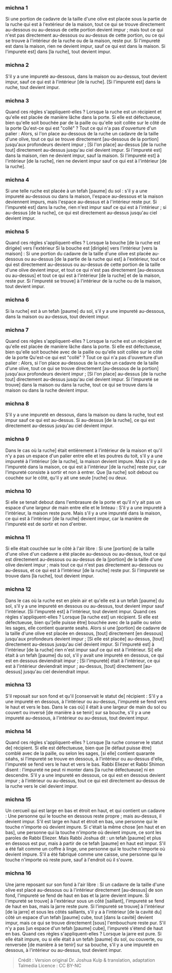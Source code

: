 
### michna 1
Si une portion de cadavre de la taille d'une olive est placée sous la partie de la ruche qui est à l'extérieur de la maison, tout ce qui se trouve directement au-dessous ou au-dessus de cette portion devient impur ; mais tout ce qui n'est pas directement au-dessous ou au-dessus de cette portion, ou ce qui se trouve à l'intérieur de la ruche ou de la maison, reste pur. Si l'impureté est dans la maison, rien ne devient impur, sauf ce qui est dans la maison. Si l'impureté est] dans [la ruche], tout devient impur.

### michna 2
S'il y a une impureté au-dessous, dans la maison ou au-dessus, tout devient impur, sauf ce qui est à l'intérieur [de la ruche]. [Si l'impureté est] dans la ruche, tout devient impur.

### michna 3
Quand ces règles s'appliquent-elles ? Lorsque la ruche est un récipient et qu'elle est placée de manière lâche dans la porte. Si elle est défectueuse, bien qu'elle soit bouchée par de la paille ou qu'elle soit collée sur le côté de la porte Qu'est-ce qui est "collé" ? Tout ce qui n'a pas d'ouverture d'un palier : Alors, si l'on place au-dessous de la ruche un cadavre de la taille d'une olive, tout ce qui se trouve directement [au-dessous de la portion] jusqu'aux profondeurs devient impur ; [Si l'on place] au-dessus [de la ruche tout] directement au-dessus jusqu'au ciel devient impur. Si l'impureté est] dans la maison, rien ne devient impur, sauf la maison. Si l'impureté est] à l'intérieur [de la ruche], rien ne devient impur sauf ce qui est à l'intérieur [de la ruche].

### michna 4
Si une telle ruche est placée à un tefah [paume] du sol : s'il y a une impureté au-dessous ou dans la maison, l'espace au-dessous et la maison deviennent impurs, mais l'espace au-dessus et à l'intérieur reste pur. Si l'impureté est] dans la ruche, rien n'est impur sauf ce qui est à l'intérieur ; si au-dessus [de la ruche], ce qui est directement au-dessus jusqu'au ciel devient impur.

### michna 5
Quand ces règles s'appliquent-elles ? Lorsque la bouche [de la ruche est dirigée] vers l'extérieur Si la bouche est [dirigée] vers l'intérieur [vers la maison] : Si une portion du cadavre de la taille d'une olive est placée au-dessous ou au-dessus [de la partie de la ruche qui est] à l'extérieur, tout ce qui est directement au-dessous ou au-dessus de cette portion de la taille d'une olive devient impur, et tout ce qui n'est pas directement [au-dessous ou au-dessus] et tout ce qui est à l'intérieur [de la ruche] et de la maison, reste pur. Si l'impureté se trouve] à l'intérieur de la ruche ou de la maison, tout devient impur.

### michna 6
Si la ruche] est à un tefah [paume] du sol, s'il y a une impureté au-dessous, dans la maison ou au-dessus, tout devient impur.

### michna 7
Quand ces règles s'appliquent-elles ? Lorsque la ruche est un récipient et qu'elle est placée de manière lâche dans la porte. Si elle est défectueuse, bien qu'elle soit bouchée avec de la paille ou qu'elle soit collée sur le côté de la porte Qu'est-ce qui est "collé" ? Tout ce qui n'a pas d'ouverture d'un palier : Alors, si l'on place au-dessous de la ruche un cadavre de la taille d'une olive, tout ce qui se trouve directement [au-dessous de la portion] jusqu'aux profondeurs devient impur ; [Si l'on place] au-dessus [de la ruche tout] directement au-dessus jusqu'au ciel devient impur. Si l'impureté se trouve] dans la maison ou dans la ruche, tout ce qui se trouve dans la maison ou dans la ruche devient impur.

### michna 8
S'il y a une impureté en dessous, dans la maison ou dans la ruche, tout est impur sauf ce qui est au-dessus. Si au-dessus [de la ruche], ce qui est directement au-dessus jusqu'au ciel devient impur.

### michna 9
Dans le cas où la ruche] était entièrement à l'intérieur de la maison et qu'il n'y a pas un espace d'un palier entre elle et les poutres du toit, s'il y a une impureté à l'intérieur [de la ruche], la maison devient impure. Mais s'il y a de l'impureté dans la maison, ce qui est à l'intérieur [de la ruche] reste pur, car l'impureté consiste à sortir et non à entrer. Que [la ruche] soit debout ou couchée sur le côté, qu'il y ait une seule [ruche] ou deux.

### michna 10
Si elle se tenait debout dans l'embrasure de la porte et qu'il n'y ait pas un espace d'une largeur de main entre elle et le linteau : S'il y a une impureté à l'intérieur, la maison reste pure. Mais s'il y a une impureté dans la maison, ce qui est à l'intérieur [de la ruche] devient impur, car la manière de l'impureté est de sortir et non d'entrer.

### michna 11
Si elle était couchée sur le côté à l'air libre : Si une [portion] de la taille d'une olive d'un cadavre a été placée au-dessous ou au-dessus, tout ce qui est directement au-dessous ou au-dessus de la [portion] de la taille d'une olive devient impur ; mais tout ce qui n'est pas directement au-dessous ou au-dessus, et ce qui est à l'intérieur [de la ruche] reste pur. Si l'impureté se trouve dans [la ruche], tout devient impur.

### michna 12
Dans le cas où la ruche est en plein air et qu'elle est à un tefah [paume] du sol, s'il y a une impureté en dessous ou au-dessus, tout devient impur sauf l'intérieur. [Si l'impureté est] à l'intérieur, tout devient impur. Quand ces règles s'appliquent-elles ? Lorsque [la ruche est] un récipient. Si elle est défectueuse, bien qu'[elle puisse être] bouchée avec de la paille ou selon les sages, elle contient quarante seahs. Alors si une [portion] de cadavre de la taille d'une olive est placée en dessous, [tout] directement [en dessous] jusqu'aux profondeurs devient impur ; [Si elle est placée] au-dessus, [tout] directement au-dessus jusqu'au ciel devient impur. Si l'impureté est] à l'intérieur [de la ruche] rien n'est impur sauf ce qui est à l'intérieur. Si] elle était à un tefah [paume] du sol, s'il y avait une impureté en dessous, ce qui est en dessous deviendrait impur ; [Si l'impureté] était à l'intérieur, ce qui est à l'intérieur deviendrait impur ; au-dessus, [tout] directement [au-dessus] jusqu'au ciel deviendrait impur.

### michna 13
S'il reposait sur son fond et qu'il [conservait le statut de] récipient : S'il y a une impureté en dessous, à l'intérieur ou au-dessus, l'impureté se fend vers le haut et vers le bas. Dans le cas où] il était à une largeur de main du sol ou couvert ou inversé [de manière à se tenir] sur sa bouche, s'il y a une impureté au-dessous, à l'intérieur ou au-dessus, tout devient impur.

### michna 14
Quand ces règles s'appliquent-elles ? Lorsque [la ruche conserve le statut de] récipient. Si elle est défectueuse, bien que [le défaut puisse être] comblé avec de la paille, ou selon les sages, [si elle] contient quarante séahs, si l'impureté se trouve en dessous, à l'intérieur ou au-dessus d'elle, l'impureté se fend vers le haut et vers le bas. Rabbi Eliezer et Rabbi Shimon disent : l'impureté ne peut ni monter dans [la ruche défectueuse] ni en descendre. S'il y a une impureté en dessous, ce qui est en dessous devient impur ; à l'intérieur ou au-dessus, tout ce qui est directement au-dessus de la ruche vers le ciel devient impur.

### michna 15
Un cercueil qui est large en bas et étroit en haut, et qui contient un cadavre : Une personne qui le touche en dessous reste propre ; mais au-dessus, il devient impur. S'il est large en haut et étroit en bas, une personne qui le touche n'importe où devient impure. Si c'était la même chose [en haut et en bas], une personne qui la touche n'importe où devient impure, ce sont les paroles de Rabbi Eliezer. Mais Rabbi Joshua dit : un tefah [paume] et plus en dessous est pur, mais à partir de ce tefah [paume] en haut est impur. S'il a été fait comme un coffre à linge, une personne qui le touche n'importe où devient impure. S'il a été fabriqué comme une caisse, une personne qui le touche n'importe où reste pure, sauf à l'endroit où il s'ouvre.

### michna 16
Une jarre reposant sur son fond à l'air libre : Si un cadavre de la taille d'une olive est placé au-dessous ou à l'intérieur directement [au-dessus] de son fond, l'impureté se fend de haut en bas et la jarre devient impure. Si l'impureté se trouve] à l'extérieur sous un côté [saillant], l'impureté se fend de haut en bas, mais la jarre reste pure. Si l'impureté se trouve] à l'intérieur [de la jarre] et sous les côtés saillants, s'il y a à l'intérieur [de la cavité du] côté un espace d'un tefah [paume] cube, tout [dans la cavité] devient impur, mais ce qui se trouve directement [sous] l'embouchure reste pur. S'il n'y a pas [un espace d'un tefah [paume] cube], l'impureté s'étend de haut en bas. Quand ces règles s'appliquent-elles ? Lorsque la jarre est pure. Si elle était impure, ou si elle était à un tefah [paume] du sol, ou couverte, ou renversée [de manière à se tenir] sur sa bouche, s'il y a une impureté en dessous, à l'intérieur ou au-dessus, tout devient impur.

>Crédit : Version original Dr. Joshua Kulp & translation, adaptation Talmedia
>Licence : CC BY-NC